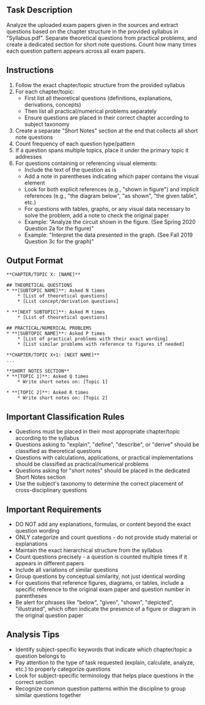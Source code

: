 ## Task Description

Analyze the uploaded exam papers given in the sources and extract questions based on the chapter structure in the provided syllabus in "Syllabus.pdf". Separate theoretical questions from practical problems, and create a dedicated section for short note questions. Count how many times each question pattern appears across all exam papers.

## Instructions

1. Follow the exact chapter/topic structure from the provided syllabus
2. For each chapter/topic:
   - First list all theoretical questions (definitions, explanations, derivations, concepts)
   - Then list all practical/numerical problems separately
   - Ensure questions are placed in their correct chapter according to subject taxonomy
3. Create a separate "Short Notes" section at the end that collects all short note questions
4. Count frequency of each question type/pattern
5. If a question spans multiple topics, place it under the primary topic it addresses
6. For questions containing or referencing visual elements:
   - Include the text of the question as is
   - Add a note in parentheses indicating which paper contains the visual element
   - Look for both explicit references (e.g., "shown in figure") and implicit references (e.g., "the diagram below", "as shown", "the given table", etc.)
   - For questions with tables, graphs, or any visual data necessary to solve the problem, add a note to check the original paper
   - Example: "Analyze the circuit shown in the figure. (See Spring 2020 Question 2a for the figure)"
   - Example: "Interpret the data presented in the graph. (See Fall 2019 Question 3c for the graph)"

## Output Format

```
**CHAPTER/TOPIC X: [NAME]**

## THEORETICAL QUESTIONS
* **[SUBTOPIC NAME]**: Asked N times
    * [List of theoretical questions]
    * [List concept/derivation questions]

* **[NEXT SUBTOPIC]**: Asked M times
    * [List of theoretical questions]

## PRACTICAL/NUMERICAL PROBLEMS
* **[SUBTOPIC NAME]**: Asked P times
    * [List of practical problems with their exact wording]
    * [List similar problems with reference to figures if needed]

**CHAPTER/TOPIC X+1: [NEXT NAME]**
...

**SHORT NOTES SECTION**
* **[TOPIC 1]**: Asked Q times
    * Write short notes on: [Topic 1]

* **[TOPIC 2]**: Asked R times
    * Write short notes on: [Topic 2]
```

## Important Classification Rules

- Questions must be placed in their most appropriate chapter/topic according to the syllabus
- Questions asking to "explain", "define", "describe", or "derive" should be classified as theoretical questions
- Questions with calculations, applications, or practical implementations should be classified as practical/numerical problems
- Questions asking for "short notes" should be placed in the dedicated Short Notes section
- Use the subject's taxonomy to determine the correct placement of cross-disciplinary questions

## Important Requirements

- DO NOT add any explanations, formulas, or content beyond the exact question wording
- ONLY categorize and count questions - do not provide study material or explanations
- Maintain the exact hierarchical structure from the syllabus
- Count questions precisely - a question is counted multiple times if it appears in different papers
- Include all variations of similar questions
- Group questions by conceptual similarity, not just identical wording
- For questions that reference figures, diagrams, or tables, include a specific reference to the original exam paper and question number in parentheses
- Be alert for phrases like "below", "given", "shown", "depicted", "illustrated", which often indicate the presence of a figure or diagram in the original question paper

## Analysis Tips

- Identify subject-specific keywords that indicate which chapter/topic a question belongs to
- Pay attention to the type of task requested (explain, calculate, analyze, etc.) to properly categorize questions
- Look for subject-specific terminology that helps place questions in the correct section
- Recognize common question patterns within the discipline to group similar questions together

